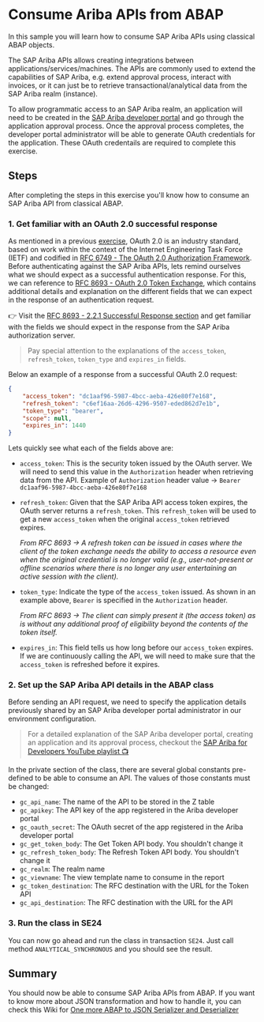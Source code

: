 # Consume Ariba APIs from ABAP

In this sample you will learn how to consume SAP Ariba APIs using classical ABAP objects.

The SAP Ariba APIs allows creating integrations between applications/services/machines. The APIs are commonly used to extend the capabilities of SAP Ariba, e.g. extend approval process, interact with invoices, or it can just be to retrieve transactional/analytical data from the SAP Ariba realm (instance).

To allow programmatic access to an SAP Ariba realm, an application will need to be created in the [SAP Ariba developer portal](https://developer.ariba.com) and go through the application approval process. Once the approval process completes, the developer portal administrator will be able to generate OAuth credentials for the application. These OAuth credentails are required to complete this exercise.

## Steps

After completing the steps in this exercise you'll know how to consume an SAP Ariba API from classical ABAP.

### 1. Get familiar with an OAuth 2.0 successful response

As mentioned in a previous [exercise](../02/readme.md), OAuth 2.0 is an industry standard, based on work within the context of the Internet Engineering Task Force (IETF) and codified in [RFC 6749 - The OAuth 2.0 Authorization Framework](https://tools.ietf.org/html/rfc6749). Before authenticating against the SAP Ariba APIs, lets remind ourselves what we should expect as a successful authentication response. For this, we can reference to [RFC 8693 - OAuth 2.0 Token Exchange](https://tools.ietf.org/html/rfc8693), which contains additional details and explanation on the different fields that we can expect in the response of an authentication request.

:point_right: Visit the [RFC 8693 - 2.2.1 Successful Response section](https://tools.ietf.org/html/rfc8693#section-2.2.1) and get familiar with the fields we should expect in the response from the SAP Ariba authorization server.

> Pay special attention to the explanations of the `access_token`, `refresh_token`, `token_type` and `expires_in` fields.

Below an example of a response from a successful OAuth 2.0 request:
```json
{
    "access_token": "dc1aaf96-5987-4bcc-aeba-426e80f7e168",
    "refresh_token": "c6ef16aa-26d6-4296-9507-eded862d7e1b",
    "token_type": "bearer",
    "scope": null,
    "expires_in": 1440
}
```

Lets quickly see what each of the fields above are:
- `access_token`: This is the security token issued by the OAuth server. We will need to send this value in the `Authorization` header when retrieving data from the API. Example of `Authorization` header value -> `Bearer dc1aaf96-5987-4bcc-aeba-426e80f7e168`
- `refresh_token`: Given that the SAP Ariba API access token expires, the OAuth server returns a `refresh_token`. This `refresh_token` will be used to get a new `access_token` when the original `access_token` retrieved expires.

  *From RFC 8693 -> A refresh token can be issued in cases where the client of the token exchange needs the ability to access a resource even when the original credential is no longer valid (e.g., user-not-present or offline scenarios where there is no longer any user entertaining an active session with the client).*
- `token_type`: Indicate the type of the `access_token` issued. As shown in an example above, `Bearer` is specified in the `Authorization` header.

    *From RFC 8693 -> The client can simply present it (the access token) as is without any additional proof of eligibility beyond the contents of the token itself.*
- `expires_in`: This field tells us how long before our `access_token` expires. If we are continuously calling the API, we will need to make sure that the `access_token` is refreshed before it expires.

### 2. Set up the SAP Ariba API details in the ABAP class

Before sending an API request, we need to specify the application details previously shared by an SAP Ariba developer portal administrator in our environment configuration.

> For a detailed explanation of the SAP Ariba developer portal, creating an application and its approval process, checkout the [SAP Ariba for Developers YouTube playlist :tv:](https://www.youtube.com/watch?v=oXW3SBCadoI&list=PL6RpkC85SLQDXSLHrSPtu8wztzDs8kYPX)

In the private section of the class, there are several global constants pre-defined to be able to consume an API. The values of those constants must be changed:

- `gc_api_name`: The name of the API to be stored in the Z table
- `gc_apikey`: The API key of the app registered in the Ariba developer portal
- `gc_oauth_secret`: The OAuth secret of the app registered in the Ariba developer portal
- `gc_get_token_body`: The Get Token API body. You shouldn't change it
- `gc_refresh_token_body`: The Refresh Token API body. You shouldn't change it
- `gc_realm`: The realm name
- `gc_viewname`: The view template name to consume in the report
- `gc_token_destination`: The RFC destination with the URL for the Token API
- `gc_api_destination`: The RFC destination with the URL for the API

### 3. Run the class in SE24

You can now go ahead and run the class in transaction `SE24`. Just call method `ANALYTICAL_SYNCHRONOUS` and you should see the result.

## Summary

You should now be able to consume SAP Ariba APIs from ABAP. If you want to know more about JSON transformation and how to handle it, you can check this Wiki for [One more ABAP to JSON Serializer and Deserializer](https://wiki.scn.sap.com/wiki/display/Snippets/One+more+ABAP+to+JSON+Serializer+and+Deserializer)